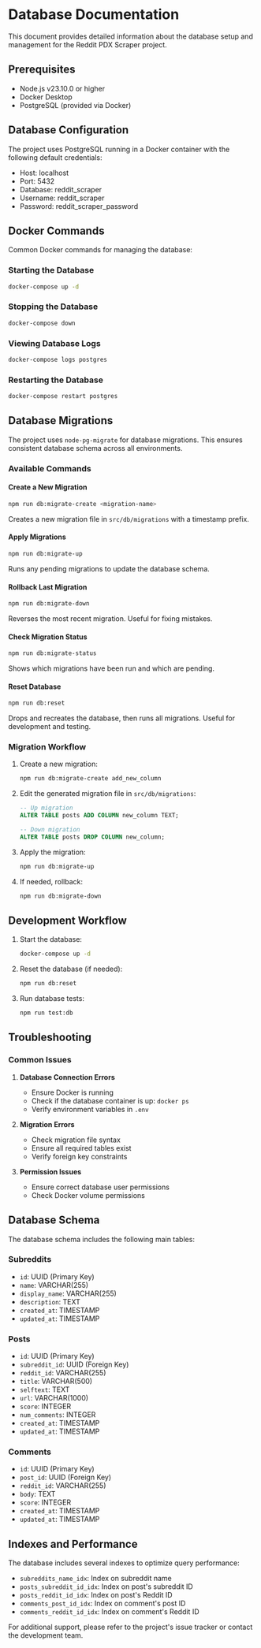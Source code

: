 # Database Documentation

This document provides detailed information about the database setup and management for the Reddit PDX Scraper project.

## Prerequisites

- Node.js v23.10.0 or higher
- Docker Desktop
- PostgreSQL (provided via Docker)

## Database Configuration

The project uses PostgreSQL running in a Docker container with the following default credentials:
- Host: localhost
- Port: 5432
- Database: reddit_scraper
- Username: reddit_scraper
- Password: reddit_scraper_password

## Docker Commands

Common Docker commands for managing the database:

### Starting the Database
```bash
docker-compose up -d
```

### Stopping the Database
```bash
docker-compose down
```

### Viewing Database Logs
```bash
docker-compose logs postgres
```

### Restarting the Database
```bash
docker-compose restart postgres
```

## Database Migrations

The project uses `node-pg-migrate` for database migrations. This ensures consistent database schema across all environments.

### Available Commands

#### Create a New Migration
```bash
npm run db:migrate-create <migration-name>
```
Creates a new migration file in `src/db/migrations` with a timestamp prefix.

#### Apply Migrations
```bash
npm run db:migrate-up
```
Runs any pending migrations to update the database schema.

#### Rollback Last Migration
```bash
npm run db:migrate-down
```
Reverses the most recent migration. Useful for fixing mistakes.

#### Check Migration Status
```bash
npm run db:migrate-status
```
Shows which migrations have been run and which are pending.

#### Reset Database
```bash
npm run db:reset
```
Drops and recreates the database, then runs all migrations. Useful for development and testing.

### Migration Workflow

1. Create a new migration:
   ```bash
   npm run db:migrate-create add_new_column
   ```

2. Edit the generated migration file in `src/db/migrations`:
   ```sql
   -- Up migration
   ALTER TABLE posts ADD COLUMN new_column TEXT;

   -- Down migration
   ALTER TABLE posts DROP COLUMN new_column;
   ```

3. Apply the migration:
   ```bash
   npm run db:migrate-up
   ```

4. If needed, rollback:
   ```bash
   npm run db:migrate-down
   ```

## Development Workflow

1. Start the database:
   ```bash
   docker-compose up -d
   ```

2. Reset the database (if needed):
   ```bash
   npm run db:reset
   ```

3. Run database tests:
   ```bash
   npm run test:db
   ```

## Troubleshooting

### Common Issues

1. **Database Connection Errors**
   - Ensure Docker is running
   - Check if the database container is up: `docker ps`
   - Verify environment variables in `.env`

2. **Migration Errors**
   - Check migration file syntax
   - Ensure all required tables exist
   - Verify foreign key constraints

3. **Permission Issues**
   - Ensure correct database user permissions
   - Check Docker volume permissions

## Database Schema

The database schema includes the following main tables:

### Subreddits
- `id`: UUID (Primary Key)
- `name`: VARCHAR(255)
- `display_name`: VARCHAR(255)
- `description`: TEXT
- `created_at`: TIMESTAMP
- `updated_at`: TIMESTAMP

### Posts
- `id`: UUID (Primary Key)
- `subreddit_id`: UUID (Foreign Key)
- `reddit_id`: VARCHAR(255)
- `title`: VARCHAR(500)
- `selftext`: TEXT
- `url`: VARCHAR(1000)
- `score`: INTEGER
- `num_comments`: INTEGER
- `created_at`: TIMESTAMP
- `updated_at`: TIMESTAMP

### Comments
- `id`: UUID (Primary Key)
- `post_id`: UUID (Foreign Key)
- `reddit_id`: VARCHAR(255)
- `body`: TEXT
- `score`: INTEGER
- `created_at`: TIMESTAMP
- `updated_at`: TIMESTAMP

## Indexes and Performance

The database includes several indexes to optimize query performance:
- `subreddits_name_idx`: Index on subreddit name
- `posts_subreddit_id_idx`: Index on post's subreddit ID
- `posts_reddit_id_idx`: Index on post's Reddit ID
- `comments_post_id_idx`: Index on comment's post ID
- `comments_reddit_id_idx`: Index on comment's Reddit ID

For additional support, please refer to the project's issue tracker or contact the development team. 